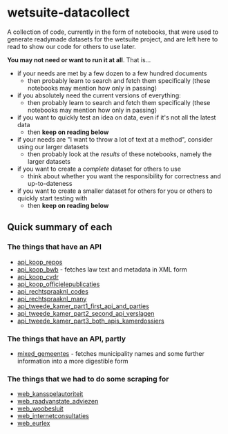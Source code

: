# wetsuite-datacollect

A collection of code, currently in the form of notebooks, 
that were used to generate readymade datasets for the wetsuite project,
and are left here to read to show our code for others to use later.

**You may not need or want to run it at all**. That is...
* if your needs are met by a few dozen to a few hundred documents
  - then probably learn to search and fetch them specifically (these notebooks may mention how only in passing)
* if you absolutely need the current versions of everything: 
  - then probably learn to search and fetch them specifically (these notebooks may mention how only in passing)
* if you want to quickly test an idea on data, even if it's not all the latest data
  - then **keep on reading below**
* if your needs are "I want to throw a lot of text at a method", consider using our larger datasets
  - then probably look at the _results_ of these notebooks, namely the larger datasets
* if you want to create a _complete_ dataset for others to use
  - think about whether you want the responsibility for correctness and up-to-dateness
* if you want to create a smaller dataset for others for you or others to quickly start testing with
  - then **keep on reading below**


## Quick summary of each

### The things that have an API
- [api_koop_repos](api_koop_repos.ipynb)
- [api_koop_bwb](api_koop_bwb.ipynb) - fetches law text and metadata in XML form
- [api_koop_cvdr](api_koop_cvdr.ipynb)
- [api_koop_officielepublicaties](api_koop_officielepublicaties.ipynb)
- [api_rechtspraaknl_codes](api_rechtspraaknl_codes.ipynb)
- [api_rechtspraaknl_many](api_rechtspraaknl_many.ipynb)
- [api_tweede_kamer_part1_first_api_and_parties](api_tweede_kamer_part1_first_api_and_parties.ipynb)
- [api_tweede_kamer_part2_second_api_verslagen](api_tweede_kamer_part2_second_api_verslagen.ipynb)
- [api_tweede_kamer_part3_both_apis_kamerdossiers](api_tweede_kamer_part3_both_apis_kamerdossiers.ipynb)

### The things that have an API, partly
- [mixed_gemeentes](mixed_gemeentes.ipynb) - fetches municipality names and some further information into a more digestible form

### The things that we had to do some scraping for
- [web_kansspelautoriteit](web_kansspelautoriteit.ipynb)
- [web_raadvanstate_adviezen](web_raadvanstate_adviezen.ipynb)
- [web_woobesluit](web_woobesluit.ipynb)
- [web_internetconsultaties](web_internetconsultaties.ipynb)
- [web_eurlex](web_eurlex.ipynb)
	
